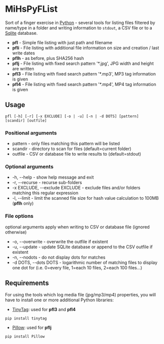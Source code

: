 # MiHsPyFList
Sort of a finger exercise in [Python](https://www.python.org) - several tools for listing files filtered by name/type in a folder and writing information to `stdout`, a CSV file or to a [Sqlite](https://www.sqlite.org) database.
* **pfl** - Simple file listing with just path and filename
* **pfli** - File listing with additional file information on size and creation / last write dates
* **pflh** - as before, plus SHA256 hash
* **pflj** - File listing with fixed search pattern '*.jpg', JPG width and height are written
* **pfl3** - File listing with fixed search pattern '*.mp3', MP3 tag information is given
* **pfl4** - File listing with fixed search pattern '*.mp4', MP4 tag information is given

## Usage
```pfl [-h] [-r] [-x EXCLUDE] [-o | -u] [-n | -d DOTS] [pattern] [scandir] [outfile]```
### Positional arguments
  * pattern - only files matching this pattern will be listed
  * scandir - directory to scan for files (default=current folder)
  * outfile - CSV or database file to write results to (default=stdout)

### Optional arguments
  * -h, --help - show help message and exit
  * -r, --recurse - recurse sub-folders
  * -x EXCLUDE, --exclude EXCLUDE - exclude files and/or folders matching this regular expression
  * -l, --limit - limit the scanned file size for hash value calculation to 100MB (**pflh** only)

### File options
  optional arguments apply when writing to CSV or database file (ignored otherwise)
  * -o, --overwrite - overwrite the outfile if existent
  * -u, --update - update SQLite database or append to the CSV outfile if existent
  * -n, --nodots - do not display dots for matches
  * -d DOTS, --dots DOTS - logarithmic number of matching files to display one dot for (i.e. 0=every file, 1=each 10 files, 2=each 100 files...)

## Requirements
For using the tools which log media file (jpg/mp3/mp4) properties, you will have to install one or more additional Python libraries:
* [TinyTag](https://pypi.org/project/tinytag/): used for **pfl3** and **pfl4**
```
pip install tinytag
```
* [Pillow](https://pillow.readthedocs.io/en/stable/installation.html): used for **pflj**
```
pip install Pillow
```
